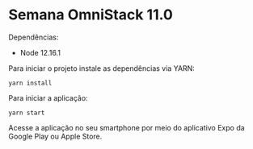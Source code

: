 # Semana OmniStack 11.0

Dependências:
- Node 12.16.1

Para iniciar o projeto instale as dependências via YARN:

`yarn install`

Para iniciar a aplicação:

`yarn start`

Acesse a aplicação no seu smartphone por meio do aplicativo Expo da Google Play ou Apple Store.

